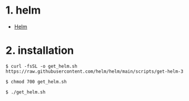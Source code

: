 # 1. helm
- [Helm](https://helm.sh/)

# 2. installation

```
$ curl -fsSL -o get_helm.sh https://raw.githubusercontent.com/helm/helm/main/scripts/get-helm-3

$ chmod 700 get_helm.sh

$ ./get_helm.sh
```
